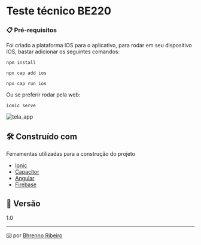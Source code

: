 # Teste técnico BE220

### 📋 Pré-requisitos

Foi criado a plataforma IOS para o aplicativo, para rodar em seu dispositivo IOS, bastar adicionar os seguintes comandos:

```
npm install
```

```
npx cap add ios
```

```
npx cap run ios
```

Ou se preferir rodar pela web:

```
ionic serve
```


![tela_app](https://i.imgur.com/Ra6Byqr.jpg)

## 🛠️ Construído com

Ferramentas utilizadas para a construção do projeto

* [Ionic](https://ionicframework.com) 
* [Capacitor](https://capacitorjs.com) 
* [Angular](https://angular.io) 
* [Firebase](https://firebase.google.com/?gad_source=1&gclid=Cj0KCQjwlZixBhCoARIsAIC745AkYtXwl2BLY9yjdy-2CoOD8yH7MyqtrW8gkoGXkIG_kGsZUXV4FkIaAofPEALw_wcB&gclsrc=aw.ds&hl=pt-br) 


## 📌 Versão

1.0


---
⌨️ por [Bhrenno Ribeiro](https://github.com/bhrenno2000) 
